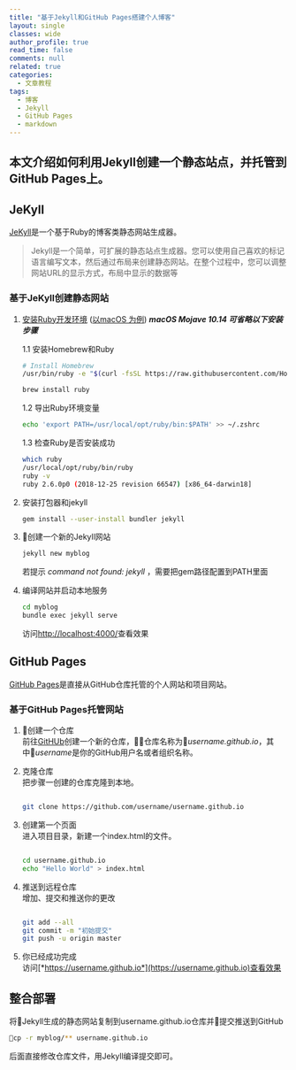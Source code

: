 ```yaml
---
title: "基于Jekyll和GitHub Pages搭建个人博客"
layout: single
classes: wide
author_profile: true
read_time: false
comments: null
related: true
categories:
  - 文章教程
tags:
  - 博客
  - Jekyll
  - GitHub Pages
  - markdown
---
```


## 本文介绍如何利用Jekyll创建一个静态站点，并托管到GitHub Pages上。

## JeKyll

[JeKyll](https://jekyllrb.com)是一个基于Ruby的博客类静态网站生成器。

> Jekyll是一个简单，可扩展的静态站点生成器。您可以使用自己喜欢的标记语言编写文本，然后通过布局来创建静态网站。在整个过程中，您可以调整网站URL的显示方式，布局中显示的数据等

### 基于JeKyll创建静态网站

1. [安装Ruby开发环境](https://jekyllrb.com/docs/installation/) ([以macOS 为例](https://jekyllrb.com/docs/installation/macos/)) ***macOS Mojave 10.14 可省略以下安装步骤***

   1.1 安装Homebrew和Ruby

    ``` bash
    # Install Homebrew
    /usr/bin/ruby -e "$(curl -fsSL https://raw.githubusercontent.com/Homebrew/install/master/install)"

    brew install ruby
    ```
   1.2 导出Ruby环境变量

    ``` bash
    echo 'export PATH=/usr/local/opt/ruby/bin:$PATH' >> ~/.zshrc
    ```

   1.3 检查Ruby是否安装成功

    ``` bash
    which ruby
    /usr/local/opt/ruby/bin/ruby
    ruby -v
    ruby 2.6.0p0 (2018-12-25 revision 66547) [x86_64-darwin18]
    ```
2. 安装打包器和jekyll

    ``` bash
    gem install --user-install bundler jekyll
    ```
3. 创建一个新的Jekyll网站

    ``` bash
    jekyll new myblog
    ```
    若提示 *command not found: jekyll* ，需要把gem路径配置到PATH里面

4. 编译网站并启动本地服务

   ``` bash
   cd myblog
   bundle exec jekyll serve
   ```

   访问[http://localhost:4000/](http://localhost:4000/)查看效果

## GitHub Pages

[GitHub Pages](https://pages.github.com/)是直接从GitHub仓库托管的个人网站和项目网站。

### 基于GitHub Pages托管网站

1. 创建一个仓库  
  前往[GitHUb](https://github.com/)创建一个新的仓库，仓库名称为*username.github.io*，其中*username*是你的GitHub用户名或者组织名称。

2. 克隆仓库  
   把步骤一创建的仓库克隆到本地。

   ``` bash

   git clone https://github.com/username/username.github.io
   ```

3. 创建第一个页面  
   进入项目目录，新建一个index.html的文件。

   ``` bash

   cd username.github.io
   echo "Hello World" > index.html
   ```

4. 推送到远程仓库  
   增加、提交和推送你的更改

   ``` bash

   git add --all
   git commit -m "初始提交"
   git push -u origin master
   ```

5. 你已经成功完成  
   访问[*https://username.github.io*](https://username.github.io)查看效果

## 整合部署

将Jekyll生成的静态网站复制到username.github.io仓库并提交推送到GitHub

``` bash
cp -r myblog/** username.github.io
```

后面直接修改仓库文件，用Jekyll编译提交即可。